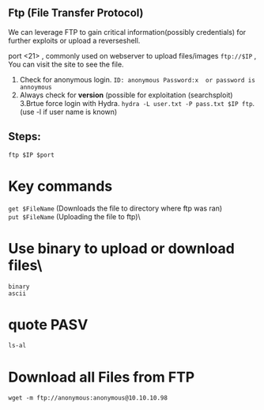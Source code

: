 ## Ftp (File Transfer Protocol) 
We can leverage FTP to gain critical information(possibly credentials) for further exploits or upload a reverseshell.

port <21> , commonly used on webserver to upload files/images
`ftp://$IP` , You can visit the site to see the file. 


1. Check for anonymous login. `ID: anonymous Password:x  or password is annoymous`
2. Always check for **version** (possible for exploitation (searchsploit)
3.Brtue force login with Hydra. `hydra -L user.txt -P pass.txt $IP ftp`. (use -l if user name is known)


## Steps: 
`ftp $IP $port`

# Key commands
`get $FileName`  (Downloads the file to directory where ftp was ran)\
`put $FileName`  (Uploading the file to ftp)\

# Use binary to upload or download files\
`binary`\
`ascii`

# quote PASV
`ls-al`
# Download all Files from FTP
`wget -m ftp://anonymous:anonymous@10.10.10.98`
